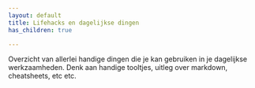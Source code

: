 ```yaml
---
layout: default
title: Lifehacks en dagelijkse dingen
has_children: true

---
```

Overzicht van allerlei handige dingen die je kan gebruiken in je dagelijkse werkzaamheden. Denk aan handige tooltjes, uitleg over markdown, cheatsheets, etc etc.
